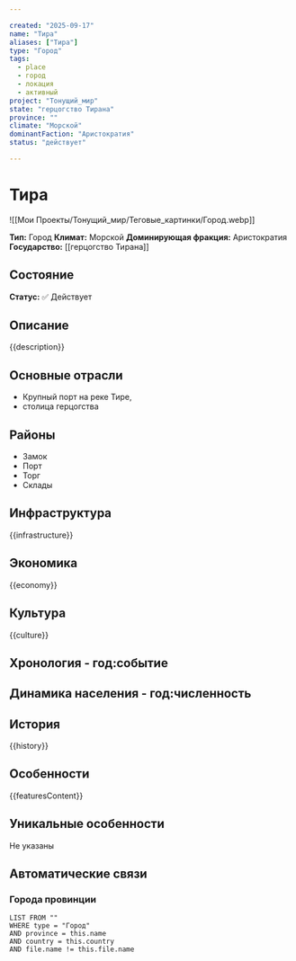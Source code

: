 ```yaml
---

created: "2025-09-17"
name: "Тира"
aliases: ["Тира"]
type: "Город"
tags:
  - place
  - город
  - локация
  - активный
project: "Тонущий_мир"
state: "герцогство Тирана"
province: ""
climate: "Морской"
dominantFaction: "Аристократия"
status: "действует"

---
```


# Тира

![[Мои Проекты/Тонущий_мир/Теговые_картинки/Город.webp]]

**Тип:** Город
**Климат:** Морской
**Доминирующая фракция:** Аристократия
**Государство:** [[герцогство Тирана]]


## Состояние


**Статус:** ✅ Действует



## Описание
{{description}}




## Основные отрасли

- Крупный порт на реке Тире,
- столица герцогства

## Районы

- Замок
- Порт
- Торг
- Склады

## Инфраструктура
{{infrastructure}}


## Экономика
{{economy}}


## Культура
{{culture}}



## Хронология - год:событие

## Динамика населения - год:численность

## История
{{history}}


## Особенности

{{featuresContent}}

## Уникальные особенности

Не указаны

## Автоматические связи

### Города провинции

```dataview
LIST FROM ""
WHERE type = "Город" 
AND province = this.name
AND country = this.country 
AND file.name != this.file.name
```


